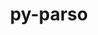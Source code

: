 ---
title: "py-parso"
layout: cache
categories: [package, v0.18.0]
meta: {"versions": ["0.8.2"], "compilers": ["gcc@=7.5.0"], "oss": ["ubuntu18.04"], "platforms": ["linux"], "targets": ["x86_64"], "stacks": ["data-vis-sdk", "e4s", "root"], "num_specs": 3, "num_specs_by_stack": {"data-vis-sdk": 1, "root": 3, "e4s": 2}}
spec_details: [{"hash": "bljkor42yv6752znsi3qzcnv2rpafg2d", "compiler": "gcc@=7.5.0", "versions": ["0.8.2"], "os": "ubuntu18.04", "platform": "linux", "target": "x86_64", "variants": [], "stacks": ["data-vis-sdk", "root"], "size": "-", "tarball": "https://binaries.spack.io/v0.18.0/build_cache/linux-ubuntu18.04-x86_64/gcc-7.5.0/py-parso-0.8.2/linux-ubuntu18.04-x86_64-gcc-7.5.0-py-parso-0.8.2-bljkor42yv6752znsi3qzcnv2rpafg2d.spack"}, {"hash": "og7mn2bqmacrdwn6mg6i4y3wtygtg7tl", "compiler": "gcc@=7.5.0", "versions": ["0.8.2"], "os": "ubuntu18.04", "platform": "linux", "target": "x86_64", "variants": [], "stacks": ["e4s", "root"], "size": "-", "tarball": "https://binaries.spack.io/v0.18.0/build_cache/linux-ubuntu18.04-x86_64/gcc-7.5.0/py-parso-0.8.2/linux-ubuntu18.04-x86_64-gcc-7.5.0-py-parso-0.8.2-og7mn2bqmacrdwn6mg6i4y3wtygtg7tl.spack"}, {"hash": "jblpn7xqxycrfjcmhkcu5jjphnbr4pqt", "compiler": "gcc@=7.5.0", "versions": ["0.8.2"], "os": "ubuntu18.04", "platform": "linux", "target": "x86_64", "variants": [], "stacks": ["e4s", "root"], "size": "-", "tarball": "https://binaries.spack.io/v0.18.0/build_cache/linux-ubuntu18.04-x86_64/gcc-7.5.0/py-parso-0.8.2/linux-ubuntu18.04-x86_64-gcc-7.5.0-py-parso-0.8.2-jblpn7xqxycrfjcmhkcu5jjphnbr4pqt.spack"}]
---
